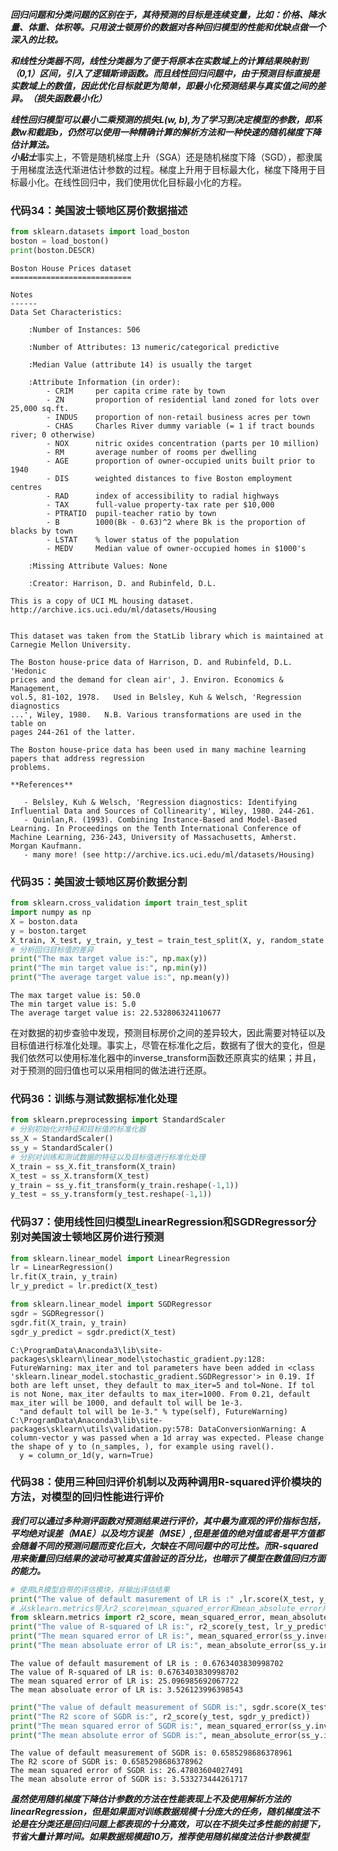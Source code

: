 
***回归问题和分类问题的区别在于，其待预测的目标是连续变量，比如：价格、降水量、体重、体积等。只用波士顿房价的数据对各种回归模型的性能和优缺点做一个深入的比较。***

***和线性分类器不同，线性分类器为了便于将原本在实数域上的计算结果映射到（0,1）区间，引入了逻辑斯谛函数。而且线性回归问题中，由于预测目标直接是实数域上的数值，因此优化目标就更为简单，即最小化预测结果与真实值之间的差异。（损失函数最小化）***

***线性回归模型可以最小二乘预测的损失L(w, b),为了学习到决定模型的参数，即系数w和截距b，仍然可以使用一种精确计算的解析方法和一种快速的随机梯度下降估计算法。***   
***小贴士***事实上，不管是随机梯度上升（SGA）还是随机梯度下降（SGD），都隶属于用梯度法迭代渐进估计参数的过程。梯度上升用于目标最大化，梯度下降用于目标最小化。在线性回归中，我们使用优化目标最小化的方程。

### 代码34：美国波士顿地区房价数据描述


```python
from sklearn.datasets import load_boston
boston = load_boston()
print(boston.DESCR)
```

    Boston House Prices dataset
    ===========================
    
    Notes
    ------
    Data Set Characteristics:  
    
        :Number of Instances: 506 
    
        :Number of Attributes: 13 numeric/categorical predictive
        
        :Median Value (attribute 14) is usually the target
    
        :Attribute Information (in order):
            - CRIM     per capita crime rate by town
            - ZN       proportion of residential land zoned for lots over 25,000 sq.ft.
            - INDUS    proportion of non-retail business acres per town
            - CHAS     Charles River dummy variable (= 1 if tract bounds river; 0 otherwise)
            - NOX      nitric oxides concentration (parts per 10 million)
            - RM       average number of rooms per dwelling
            - AGE      proportion of owner-occupied units built prior to 1940
            - DIS      weighted distances to five Boston employment centres
            - RAD      index of accessibility to radial highways
            - TAX      full-value property-tax rate per $10,000
            - PTRATIO  pupil-teacher ratio by town
            - B        1000(Bk - 0.63)^2 where Bk is the proportion of blacks by town
            - LSTAT    % lower status of the population
            - MEDV     Median value of owner-occupied homes in $1000's
    
        :Missing Attribute Values: None
    
        :Creator: Harrison, D. and Rubinfeld, D.L.
    
    This is a copy of UCI ML housing dataset.
    http://archive.ics.uci.edu/ml/datasets/Housing
    
    
    This dataset was taken from the StatLib library which is maintained at Carnegie Mellon University.
    
    The Boston house-price data of Harrison, D. and Rubinfeld, D.L. 'Hedonic
    prices and the demand for clean air', J. Environ. Economics & Management,
    vol.5, 81-102, 1978.   Used in Belsley, Kuh & Welsch, 'Regression diagnostics
    ...', Wiley, 1980.   N.B. Various transformations are used in the table on
    pages 244-261 of the latter.
    
    The Boston house-price data has been used in many machine learning papers that address regression
    problems.   
         
    **References**
    
       - Belsley, Kuh & Welsch, 'Regression diagnostics: Identifying Influential Data and Sources of Collinearity', Wiley, 1980. 244-261.
       - Quinlan,R. (1993). Combining Instance-Based and Model-Based Learning. In Proceedings on the Tenth International Conference of Machine Learning, 236-243, University of Massachusetts, Amherst. Morgan Kaufmann.
       - many more! (see http://archive.ics.uci.edu/ml/datasets/Housing)
    
    

### 代码35：美国波士顿地区房价数据分割


```python
from sklearn.cross_validation import train_test_split
import numpy as np
X = boston.data
y = boston.target
X_train, X_test, y_train, y_test = train_test_split(X, y, random_state =33, test_size = 0.25)
# 分析回归目标值的差异
print("The max target value is:", np.max(y))
print("The min target value is:", np.min(y))
print("The average target value is:", np.mean(y))
```

    The max target value is: 50.0
    The min target value is: 5.0
    The average target value is: 22.532806324110677
    

在对数据的初步查验中发现，预测目标房价之间的差异较大，因此需要对特征以及目标值进行标准化处理。事实上，尽管在标准化之后，数据有了很大的变化，但是我们依然可以使用标准化器中的inverse_transform函数还原真实的结果；并且，对于预测的回归值也可以采用相同的做法进行还原。

### 代码36：训练与测试数据标准化处理


```python
from sklearn.preprocessing import StandardScaler
# 分别初始化对特征和目标值的标准化器
ss_X = StandardScaler() 
ss_y = StandardScaler()
# 分别对训练和测试数据的特征以及目标值进行标准化处理
X_train = ss_X.fit_transform(X_train)
X_test = ss_X.transform(X_test)
y_train = ss_y.fit_transform(y_train.reshape(-1,1))
y_test = ss_y.transform(y_test.reshape(-1,1))
```

### 代码37：使用线性回归模型LinearRegression和SGDRegressor分别对美国波士顿地区房价进行预测


```python
from sklearn.linear_model import LinearRegression
lr = LinearRegression()
lr.fit(X_train, y_train)
lr_y_predict = lr.predict(X_test)
```


```python
from sklearn.linear_model import SGDRegressor
sgdr = SGDRegressor()
sgdr.fit(X_train, y_train)
sgdr_y_predict = sgdr.predict(X_test)
```

    C:\ProgramData\Anaconda3\lib\site-packages\sklearn\linear_model\stochastic_gradient.py:128: FutureWarning: max_iter and tol parameters have been added in <class 'sklearn.linear_model.stochastic_gradient.SGDRegressor'> in 0.19. If both are left unset, they default to max_iter=5 and tol=None. If tol is not None, max_iter defaults to max_iter=1000. From 0.21, default max_iter will be 1000, and default tol will be 1e-3.
      "and default tol will be 1e-3." % type(self), FutureWarning)
    C:\ProgramData\Anaconda3\lib\site-packages\sklearn\utils\validation.py:578: DataConversionWarning: A column-vector y was passed when a 1d array was expected. Please change the shape of y to (n_samples, ), for example using ravel().
      y = column_or_1d(y, warn=True)
    

### 代码38：使用三种回归评价机制以及两种调用R-squared评价模块的方法，对模型的回归性能进行评价

***我们可以通过多种测评函数对预测结果进行评价，其中最为直观的评价指标包括，平均绝对误差（MAE）以及均方误差（MSE）,但是差值的绝对值或者是平方值都会随着不同的预测问题而变化巨大，欠缺在不同问题中的可比性。而R-squared用来衡量回归结果的波动可被真实值验证的百分比，也暗示了模型在数值回归方面的能力。***


```python
# 使用LR模型自带的评估模块，并输出评估结果
print("The value of default masurement of LR is :" ,lr.score(X_test, y_test))
# 从sklearn.metrics导入r2_score\mean_squared_error和mean_absolute_error用于回归性能的评估
from sklearn.metrics import r2_score, mean_squared_error, mean_absolute_error
print("The value of R-squared of LR is:", r2_score(y_test, lr_y_predict))
print("The mean squared error of LR is:", mean_squared_error(ss_y.inverse_transform(y_test), ss_y.inverse_transform(lr_y_predict)))
print("The mean absoluate error of LR is:", mean_absolute_error(ss_y.inverse_transform(y_test), ss_y.inverse_transform(lr_y_predict)))
```

    The value of default masurement of LR is : 0.6763403830998702
    The value of R-squared of LR is: 0.6763403830998702
    The mean squared error of LR is: 25.096985692067722
    The mean absoluate error of LR is: 3.526123996398543
    


```python
print("The value of default measurement of SGDR is:", sgdr.score(X_test, y_test))
print("The R2 score of SGDR is:", r2_score(y_test, sgdr_y_predict))
print("The mean squared error of SGDR is:", mean_squared_error(ss_y.inverse_transform(y_test), ss_y.inverse_transform(sgdr_y_predict)))
print("The mean absolute error of SGDR is:", mean_absolute_error(ss_y.inverse_transform(y_test), ss_y.inverse_transform(sgdr_y_predict)))
```

    The value of default measurement of SGDR is: 0.6585298686378961
    The R2 score of SGDR is: 0.6585298686378962
    The mean squared error of SGDR is: 26.47803604027491
    The mean absolute error of SGDR is: 3.533273444261717
    

***虽然使用随机梯度下降估计参数的方法在性能表现上不及使用解析方法的linearRegression，但是如果面对训练数据规模十分庞大的任务，随机梯度法不论是在分类还是回归问题上都表现的十分高效，可以在不损失过多性能的前提下，节省大量计算时间。如果数据规模超10万，推荐使用随机梯度法估计参数模型***
